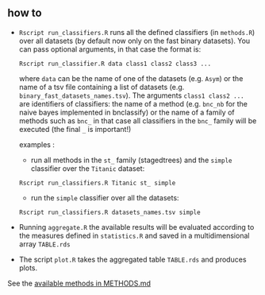 

## how to 

* `Rscript run_classifiers.R` runs all the defined classifiers (in `methods.R`) over
   all datasets (by default now only on the fast binary datasets). 
   You can pass optional arguments, in that case the format is: 
   ```
   Rscript run_classifier.R data class1 class2 class3 ... 
   ```
   where `data` can be the name of one of the datasets (e.g. `Asym`) or the 
   name of a tsv file containing a list of datasets 
   (e.g. `binary_fast_datasets_names.tsv`). The arguments `class1 class2 ... `  
   are identifiers of classifiers: the name of a method (e.g. `bnc_nb` for the 
   naive bayes implemented in bnclassify) or the name of a family of methods such as
   `bnc_` in that case all classifiers in the `bnc_` family will be executed (the 
    final `_` is important!)   

    examples : 

    * run all methods in the `st_` family 
    (stagedtrees) and the `simple` classifier over the `Titanic` dataset: 

    ```
    Rscript run_classifiers.R Titanic st_ simple 
    ```

    * run the `simple` classifier over all the datasets:
    ```
    Rscript run_classifiers.R datasets_names.tsv simple 
    ``` 
     

*  Running `aggregate.R` the available results will be evaluated according
to the measures defined in `statistics.R` and saved in a multidimensional array 
`TABLE.rds`

* The script `plot.R` takes the aggregated table `TABLE.rds` and produces plots. 


See the [available methods in METHODS.md](METHODS.md) 
